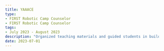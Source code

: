 ```yaml
---
title: YAAACE
type:
- FIRST Robotic Camp Counselor
- FIRST Robotic Camp Counselor
tags:
- July 2023 - August 2023
description: "Organized teaching materials and guided students in building/programming LEGO Spike Prime robotic kits."
date: 2023-07-01
---
```

